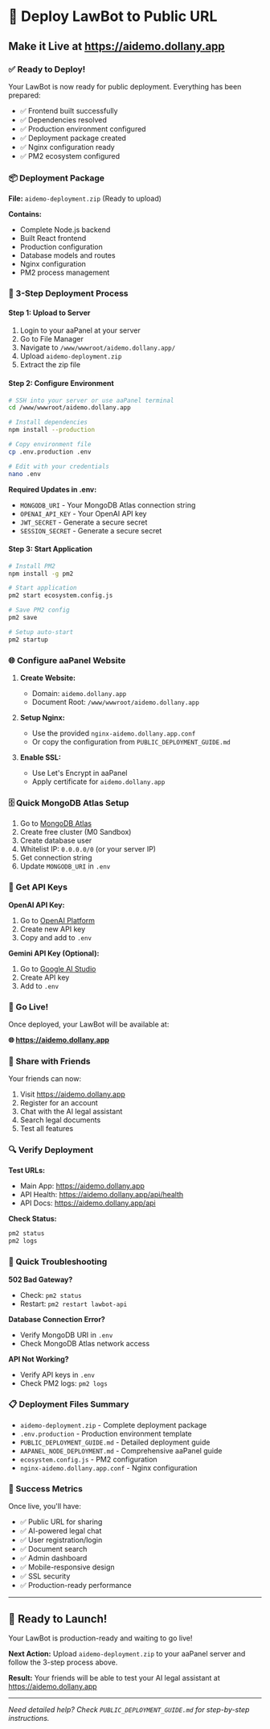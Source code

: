 # 🚀 Deploy LawBot to Public URL
## Make it Live at https://aidemo.dollany.app

### ✅ Ready to Deploy!

Your LawBot is now ready for public deployment. Everything has been prepared:

- ✅ Frontend built successfully
- ✅ Dependencies resolved
- ✅ Production environment configured
- ✅ Deployment package created
- ✅ Nginx configuration ready
- ✅ PM2 ecosystem configured

### 📦 Deployment Package

**File:** `aidemo-deployment.zip` (Ready to upload)

**Contains:**
- Complete Node.js backend
- Built React frontend
- Production configuration
- Database models and routes
- Nginx configuration
- PM2 process management

### 🎯 3-Step Deployment Process

#### Step 1: Upload to Server
1. Login to your aaPanel at your server
2. Go to File Manager
3. Navigate to `/www/wwwroot/aidemo.dollany.app/`
4. Upload `aidemo-deployment.zip`
5. Extract the zip file

#### Step 2: Configure Environment
```bash
# SSH into your server or use aaPanel terminal
cd /www/wwwroot/aidemo.dollany.app

# Install dependencies
npm install --production

# Copy environment file
cp .env.production .env

# Edit with your credentials
nano .env
```

**Required Updates in .env:**
- `MONGODB_URI` - Your MongoDB Atlas connection string
- `OPENAI_API_KEY` - Your OpenAI API key
- `JWT_SECRET` - Generate a secure secret
- `SESSION_SECRET` - Generate a secure secret

#### Step 3: Start Application
```bash
# Install PM2
npm install -g pm2

# Start application
pm2 start ecosystem.config.js

# Save PM2 config
pm2 save

# Setup auto-start
pm2 startup
```

### 🌐 Configure aaPanel Website

1. **Create Website:**
   - Domain: `aidemo.dollany.app`
   - Document Root: `/www/wwwroot/aidemo.dollany.app`

2. **Setup Nginx:**
   - Use the provided `nginx-aidemo.dollany.app.conf`
   - Or copy the configuration from `PUBLIC_DEPLOYMENT_GUIDE.md`

3. **Enable SSL:**
   - Use Let's Encrypt in aaPanel
   - Apply certificate for `aidemo.dollany.app`

### 🗄️ Quick MongoDB Atlas Setup

1. Go to [MongoDB Atlas](https://cloud.mongodb.com)
2. Create free cluster (M0 Sandbox)
3. Create database user
4. Whitelist IP: `0.0.0.0/0` (or your server IP)
5. Get connection string
6. Update `MONGODB_URI` in `.env`

### 🔑 Get API Keys

**OpenAI API Key:**
1. Go to [OpenAI Platform](https://platform.openai.com/api-keys)
2. Create new API key
3. Copy and add to `.env`

**Gemini API Key (Optional):**
1. Go to [Google AI Studio](https://makersuite.google.com/app/apikey)
2. Create API key
3. Add to `.env`

### 🎉 Go Live!

Once deployed, your LawBot will be available at:

**🌐 https://aidemo.dollany.app**

### 📱 Share with Friends

Your friends can now:
1. Visit https://aidemo.dollany.app
2. Register for an account
3. Chat with the AI legal assistant
4. Search legal documents
5. Test all features

### 🔍 Verify Deployment

**Test URLs:**
- Main App: https://aidemo.dollany.app
- API Health: https://aidemo.dollany.app/api/health
- API Docs: https://aidemo.dollany.app/api

**Check Status:**
```bash
pm2 status
pm2 logs
```

### 🚨 Quick Troubleshooting

**502 Bad Gateway?**
- Check: `pm2 status`
- Restart: `pm2 restart lawbot-api`

**Database Connection Error?**
- Verify MongoDB URI in `.env`
- Check MongoDB Atlas network access

**API Not Working?**
- Verify API keys in `.env`
- Check PM2 logs: `pm2 logs`

### 📋 Deployment Files Summary

- `aidemo-deployment.zip` - Complete deployment package
- `.env.production` - Production environment template
- `PUBLIC_DEPLOYMENT_GUIDE.md` - Detailed deployment guide
- `AAPANEL_NODE_DEPLOYMENT.md` - Comprehensive aaPanel guide
- `ecosystem.config.js` - PM2 configuration
- `nginx-aidemo.dollany.app.conf` - Nginx configuration

### 🎯 Success Metrics

Once live, you'll have:
- ✅ Public URL for sharing
- ✅ AI-powered legal chat
- ✅ User registration/login
- ✅ Document search
- ✅ Admin dashboard
- ✅ Mobile-responsive design
- ✅ SSL security
- ✅ Production-ready performance

---

## 🚀 Ready to Launch!

Your LawBot is production-ready and waiting to go live!

**Next Action:** Upload `aidemo-deployment.zip` to your aaPanel server and follow the 3-step process above.

**Result:** Your friends will be able to test your AI legal assistant at https://aidemo.dollany.app

---

*Need detailed help? Check `PUBLIC_DEPLOYMENT_GUIDE.md` for step-by-step instructions.*